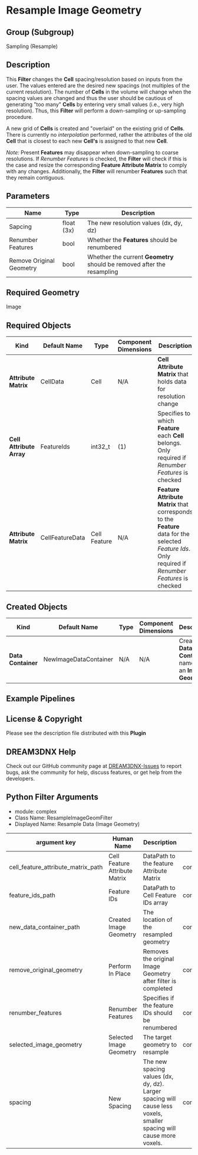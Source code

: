 # Resample Image Geometry

## Group (Subgroup) ##

Sampling (Resample)

## Description ##

This **Filter** changes the **Cell** spacing/resolution based on inputs from the user. The values entered are the desired new spacings (not multiples of the current resolution).  The number of **Cells** in the volume will change when the spacing values are changed and thus the user should be cautious of generating "too many" **Cells** by entering very small values (i.e., very high resolution). Thus, this **Filter** will perform a down-sampling or up-sampling procedure.  

A new grid of **Cells** is created and "overlaid" on the existing grid of **Cells**.  There is currently no *interpolation* performed, rather the attributes of the old **Cell** that is closest to each new **Cell's** is assigned to that new **Cell**. 

*Note:* Present **Features** may disappear when down-sampling to coarse resolutions. If *Renumber Features* is checked, the **Filter** will check if this is the case and resize the corresponding **Feature Attribute Matrix** to comply with any changes. Additionally, the **Filter** will renumber **Features** such that they remain contiguous. 

## Parameters ##

| Name | Type | Description |
|------|------|-------------|
| Sapcing | float (3x) | The new resolution values (dx, dy, dz) |
| Renumber Features | bool | Whether the **Features** should be renumbered |
| Remove Original Geometry | bool | Whether the current **Geometry** should be removed after the resampling |

## Required Geometry ##

Image 

## Required Objects ##

| Kind | Default Name | Type | Component Dimensions | Description |
|------|--------------|------|----------------------|-------------|
| **Attribute Matrix** | CellData | Cell | N/A | **Cell Attribute Matrix** that holds data for resolution change |
| **Cell Attribute Array** | FeatureIds | int32_t | (1) | Specifies to which **Feature** each **Cell** belongs. Only required if *Renumber Features* is checked |
| **Attribute Matrix** | CellFeatureData | Cell Feature | N/A | **Feature Attribute Matrix** that corresponds to the **Feature** data for the selected _Feature Ids_. Only required if *Renumber Features* is checked |

## Created Objects ##

| Kind | Default Name | Type | Component Dimensions | Description |
|------|--------------|------|----------------------|-------------|
| **Data Container** | NewImageDataContainer | N/A | N/A | Created **Data Container** name with an **Image Geometry**. |

## Example Pipelines ##



## License & Copyright ##

Please see the description file distributed with this **Plugin**

## DREAM3DNX Help

Check out our GitHub community page at [DREAM3DNX-Issues](https://github.com/BlueQuartzSoftware/DREAM3DNX-Issues) to report bugs, ask the community for help, discuss features, or get help from the developers.

## Python Filter Arguments

+ module: complex
+ Class Name: ResampleImageGeomFilter
+ Displayed Name: Resample Data (Image Geometry)

| argument key | Human Name | Description | Parameter Type |
|--------------|------------|-------------|----------------|
| cell_feature_attribute_matrix_path | Cell Feature Attribute Matrix | DataPath to the feature Attribute Matrix | complex.AttributeMatrixSelectionParameter |
| feature_ids_path | Feature IDs | DataPath to Cell Feature IDs array | complex.ArraySelectionParameter |
| new_data_container_path | Created Image Geometry | The location of the resampled geometry | complex.DataGroupCreationParameter |
| remove_original_geometry | Perform In Place | Removes the original Image Geometry after filter is completed | complex.BoolParameter |
| renumber_features | Renumber Features | Specifies if the feature IDs should be renumbered | complex.BoolParameter |
| selected_image_geometry | Selected Image Geometry | The target geometry to resample | complex.GeometrySelectionParameter |
| spacing | New Spacing | The new spacing values (dx, dy, dz). Larger spacing will cause less voxels, smaller spacing will cause more voxels. | complex.VectorFloat32Parameter |

